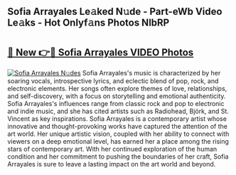 ## Sofia Arrayales Le𝚊ked N𝚞de - Part-eWb Video Le𝚊ks - Hot Onlyf𝚊ns Photos NlbRP

# <h2><a href="http://ab67335.deff.icu/?id=Sofia+Arrayales">🔗 New 👉🔴 Sofia Arrayales VIDEO Photos</a></h2>

[![Sofia Arrayales N𝚞des](https://i.imgur.com/rIISA9y.gif)](http://ab67335.deff.icu/?id=Sofia+Arrayales)
Sofia Arrayales's music is characterized by her soaring vocals, introspective lyrics, and eclectic blend of pop, rock, and electronic elements. Her songs often explore themes of love, relationships, and self-discovery, with a focus on storytelling and emotional authenticity. Sofia Arrayales's influences range from classic rock and pop to electronic and indie music, and she has cited artists such as Radiohead, Björk, and St. Vincent as key inspirations. Sofia Arrayales is a contemporary artist whose innovative and thought-provoking works have captured the attention of the art world. Her unique artistic vision, coupled with her ability to connect with viewers on a deep emotional level, has earned her a place among the rising stars of contemporary art. With her continued exploration of the human condition and her commitment to pushing the boundaries of her craft, Sofia Arrayales is sure to leave a lasting impact on the art world and beyond.
